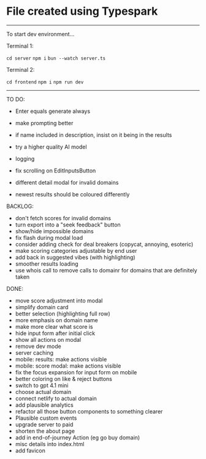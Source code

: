 # File created using Typespark

---

To start dev environment...

Terminal 1:

`cd server`
`npm i`
`bun --watch server.ts`

Terminal 2:

`cd frontend`
`npm i`
`npm run dev`

---

TO DO:

- Enter equals generate always

- make prompting better
- if name included in description, insist on it being in the results
- try a higher quality AI model
- logging

- fix scrolling on EditInputsButton
- different detail modal for invalid domains
- newest results should be coloured differently

BACKLOG:

- don't fetch scores for invalid domains
- turn export into a "seek feedback" button
- show/hide impossible domains
- fix flash during modal load
- consider adding check for deal breakers (copycat, annoying, esoteric)
- make scoring categories adjustable by end user
- add back in suggested vibes (with highlighting)
- smoother results loading
- use whois call to remove calls to domainr for domains that are definitely taken

DONE:

- move score adjustment into modal
- simplify domain card
- better selection (highlighting full row)
- more emphasis on domain name
- make more clear what score is
- hide input form after initial click
- show all actions on modal
- remove dev mode
- server caching
- mobile: results: make actions visible
- mobile: score modal: make actions visible
- fix the focus expansion for input form on mobile
- better coloring on like & reject buttons
- switch to gpt 4.1 mini
- choose actual domain
- connect netlify to actual domain
- add plausible analytics
- refactor all those button components to something clearer
- Plausible custom events
- upgrade server to paid
- shorten the about page
- add in end-of-journey Action (eg go buy domain)
- misc details into index.html
- add favicon
